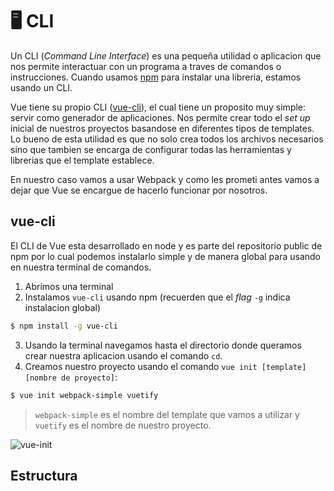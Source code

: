 # 🖥 CLI

Un CLI (*Command Line Interface*) es una pequeña utilidad o aplicacion que nos permite interactuar con un programa a traves de comandos o instrucciones. Cuando usamos [npm]() para instalar una libreria, estamos usando un CLI.

Vue tiene su propio CLI ([vue-cli](https://github.com/vuejs/vue-cli)), el cual tiene un proposito muy simple: servir como generador de aplicaciones. Nos permite crear todo el *set up* inicial de nuestros proyectos basandose en diferentes tipos de templates. Lo bueno de esta utilidad es que no solo crea todos los archivos necesarios sino que tambien se encarga de configurar todas las herramientas y librerias que el template establece.

En nuestro caso vamos a usar Webpack y como les prometi antes vamos a dejar que Vue se encargue de hacerlo funcionar por nosotros.

## vue-cli
El CLI de Vue esta desarrollado en node y es parte del repositorio public de npm por lo cual podemos instalarlo simple y de manera global para usando en nuestra terminal de comandos.

1. Abrimos una terminal
2. Instalamos `vue-cli` usando npm (recuerden que el *flag* `-g` indica instalacion global)
```bash
$ npm install -g vue-cli
```
3. Usando la terminal navegamos hasta el directorio donde queramos crear nuestra aplicacion usando el comando `cd`.
4. Creamos nuestro proyecto usando el comando `vue init [template] [nombre de proyecto]`:
```bash
$ vue init webpack-simple vuetify
```

> `webpack-simple` es el nombre del template que vamos a utilizar y `vuetify` es el nombre de nuestro proyecto.

![vue-init](../img/cli.gif)

## Estructura

